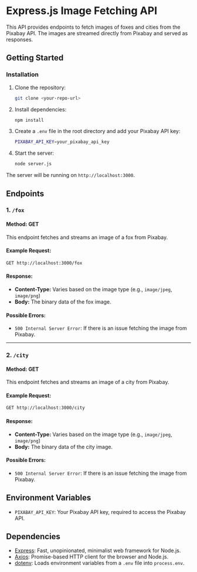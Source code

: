 
# Express.js Image Fetching API

This API provides endpoints to fetch images of foxes and cities from the Pixabay API. The images are streamed directly from Pixabay and served as responses.

## Getting Started

### Installation

1. Clone the repository:

   ```bash
   git clone <your-repo-url>
   ```

2. Install dependencies:

   ```bash
   npm install
   ```

3. Create a `.env` file in the root directory and add your Pixabay API key:

   ```bash
   PIXABAY_API_KEY=your_pixabay_api_key
   ```

4. Start the server:

   ```bash
   node server.js
   ```

The server will be running on `http://localhost:3000`.

## Endpoints

### 1. `/fox`

#### Method: GET

This endpoint fetches and streams an image of a fox from Pixabay.

#### Example Request:

```bash
GET http://localhost:3000/fox
```

#### Response:

- **Content-Type:** Varies based on the image type (e.g., `image/jpeg`, `image/png`)
- **Body:** The binary data of the fox image.

#### Possible Errors:

- `500 Internal Server Error`: If there is an issue fetching the image from Pixabay.

---

### 2. `/city`

#### Method: GET

This endpoint fetches and streams an image of a city from Pixabay.

#### Example Request:

```bash
GET http://localhost:3000/city
```

#### Response:

- **Content-Type:** Varies based on the image type (e.g., `image/jpeg`, `image/png`)
- **Body:** The binary data of the city image.

#### Possible Errors:

- `500 Internal Server Error`: If there is an issue fetching the image from Pixabay.

## Environment Variables

- `PIXABAY_API_KEY`: Your Pixabay API key, required to access the Pixabay API.

## Dependencies

- [Express](https://expressjs.com/): Fast, unopinionated, minimalist web framework for Node.js.
- [Axios](https://axios-http.com/): Promise-based HTTP client for the browser and Node.js.
- [dotenv](https://github.com/motdotla/dotenv): Loads environment variables from a `.env` file into `process.env`.
